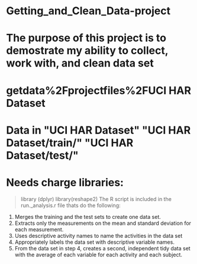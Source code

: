 # Getting_and_Clean_Data-project
# The purpose of this project is to demostrate my ability to collect, work with, and clean data set
# getdata%2Fprojectfiles%2FUCI HAR Dataset
# Data in "UCI HAR Dataset" "UCI HAR Dataset/train/"   "UCI HAR Dataset/test/"
# Needs charge libraries:
> library (dplyr)
> library(reshape2)
The R script is included in the run._analysis.r file thats do the following:

1.	Merges the training and the test sets to create one data set.
2.	Extracts only the measurements on the mean and standard deviation for each measurement.
3.	Uses descriptive activity names to name the activities in the data set
4.	Appropriately labels the data set with descriptive variable names.
5.	From the data set in step 4, creates a second, independent tidy data set with the average of each variable for each activity and each subject.
